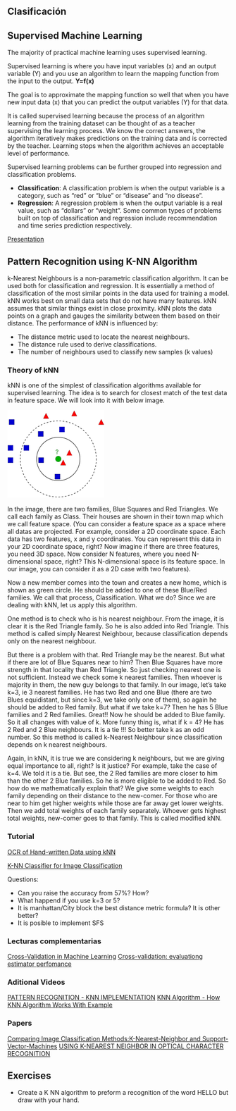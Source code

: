 ## Clasificación

## Supervised Machine Learning
The majority of practical machine learning uses supervised learning.

Supervised learning is where you have input variables (x) and an output variable (Y) and you use an algorithm to learn the mapping function from the input to the output.
**Y=f(x)**

The goal is to approximate the mapping function so well that when you have new input data (x) that you can predict the output variables (Y) for that data.

It is called supervised learning because the process of an algorithm learning from the training dataset can be thought of as a teacher supervising the learning process. We know the correct answers, the algorithm iteratively makes predictions on the training data and is corrected by the teacher. Learning stops when the algorithm achieves an acceptable level of performance.

Supervised learning problems can be further grouped into regression and classification problems.

* **Classification**: A classification problem is when the output variable is a category, such as “red” or “blue” or “disease” and “no disease”.
* **Regression**: A regression problem is when the output variable is a real value, such as “dollars” or “weight”.
Some common types of problems built on top of classification and regression include recommendation and time series prediction respectively.

[Presentation](https://app.slidebean.com/p/l39vyo6ojy/Aprendizaje-Automatico-para-Patrones)


## Pattern Recognition using K-NN Algorithm
k-Nearest Neighbours is a non-parametric classification algorithm. It can be used both for classification and regression. It is essentially a method of classification of the most similar points in the data used for training a model. kNN works best on small data sets that do not have many features. kNN assumes that similar things exist in close proximity. kNN plots the data points on a graph and gauges the similarity between them based on their distance. The performance of kNN is influenced by:

* The distance metric used to locate the nearest neighbours.
* The distance rule used to derive classifications.
* The number of neighbours used to classify new samples (k values)

### Theory of kNN
kNN is one of the simplest of classification algorithms available for supervised learning. The idea is to search for closest match of the test data in feature space. We will look into it with below image.

![Clases](img/knn_theory.png)

In the image, there are two families, Blue Squares and Red Triangles. We call each family as Class. Their houses are shown in their town map which we call feature space. (You can consider a feature space as a space where all datas are projected. For example, consider a 2D coordinate space. Each data has two features, x and y coordinates. You can represent this data in your 2D coordinate space, right? Now imagine if there are three features, you need 3D space. Now consider N features, where you need N-dimensional space, right? This N-dimensional space is its feature space. In our image, you can consider it as a 2D case with two features).

Now a new member comes into the town and creates a new home, which is shown as green circle. He should be added to one of these Blue/Red families. We call that process, Classification. What we do? Since we are dealing with kNN, let us apply this algorithm.

One method is to check who is his nearest neighbour. From the image, it is clear it is the Red Triangle family. So he is also added into Red Triangle. This method is called simply Nearest Neighbour, because classification depends only on the nearest neighbour.

But there is a problem with that. Red Triangle may be the nearest. But what if there are lot of Blue Squares near to him? Then Blue Squares have more strength in that locality than Red Triangle. So just checking nearest one is not sufficient. Instead we check some k nearest families. Then whoever is majority in them, the new guy belongs to that family. In our image, let’s take k=3, ie 3 nearest families. He has two Red and one Blue (there are two Blues equidistant, but since k=3, we take only one of them), so again he should be added to Red family. But what if we take k=7? Then he has 5 Blue families and 2 Red families. Great!! Now he should be added to Blue family. So it all changes with value of k. More funny thing is, what if k = 4? He has 2 Red and 2 Blue neighbours. It is a tie !!! So better take k as an odd number. So this method is called k-Nearest Neighbour since classification depends on k nearest neighbours.

Again, in kNN, it is true we are considering k neighbours, but we are giving equal importance to all, right? Is it justice? For example, take the case of k=4. We told it is a tie. But see, the 2 Red families are more closer to him than the other 2 Blue families. So he is more eligible to be added to Red. So how do we mathematically explain that? We give some weights to each family depending on their distance to the new-comer. For those who are near to him get higher weights while those are far away get lower weights. Then we add total weights of each family separately. Whoever gets highest total weights, new-comer goes to that family. This is called modified kNN.

### Tutorial 

[OCR of Hand-written Data using kNN](https://docs.opencv.org/master/d8/d4b/tutorial_py_knn_opencv.html)

[K-NN Classifier for Image Classification](https://www.pyimagesearch.com/2016/08/08/k-nn-classifier-for-image-classification/)

Questions:
* Can you raise the accuracy from 57%? How?
* What happend if you use k=3 or 5?
* It is manhattan/City block the best distance metric formula? It is other better?
* It is posible to implement SFS


### Lecturas complementarias
[Cross-Validation in Machine Learning](https://towardsdatascience.com/cross-validation-in-machine-learning-72924a69872f)
[Cross-validation: evaluationg estimator perfomance](https://scikit-learn.org/stable/modules/cross_validation.html)

### Aditional Videos
[PATTERN RECOGNITION - KNN IMPLEMENTATION](https://youtu.be/7dfnDxvStAU)
[KNN Algorithm - How KNN Algorithm Works With Example](https://youtu.be/4HKqjENq9OU)

### Papers
[Comparing Image Classification Methods:K-Nearest-Neighbor and Support-Vector-Machines](http://www.wseas.us/e-library/conferences/2012/CambridgeUSA/MATHCC/MATHCC-18.pdf)
[USING K-NEAREST NEIGHBOR IN OPTICAL CHARACTER RECOGNITION](https://media.neliti.com/media/publications/165987-EN-using-k-nearest-neighbor-in-optical-char.pdf)




## Exercises
* Create a K NN algorithm to preform a recognition of the word HELLO but draw with your hand.














